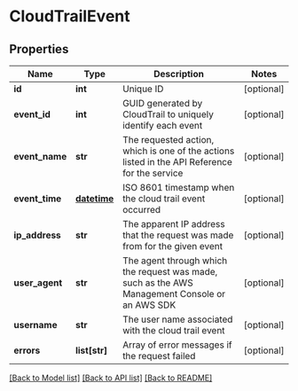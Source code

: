 # CloudTrailEvent

## Properties
Name | Type | Description | Notes
------------ | ------------- | ------------- | -------------
**id** | **int** | Unique ID | [optional] 
**event_id** | **int** | GUID generated by CloudTrail to uniquely identify each event | [optional] 
**event_name** | **str** | The requested action, which is one of the actions listed in the API Reference for the service | [optional] 
**event_time** | [**datetime**](DateTime.md) | ISO 8601 timestamp when the cloud trail event occurred | [optional] 
**ip_address** | **str** | The apparent IP address that the request was made from for the given event | [optional] 
**user_agent** | **str** | The agent through which the request was made, such as the AWS Management Console or an AWS SDK | [optional] 
**username** | **str** | The user name associated with the cloud trail event | [optional] 
**errors** | **list[str]** | Array of error messages if the request failed | [optional] 

[[Back to Model list]](../README.md#documentation-for-models) [[Back to API list]](../README.md#documentation-for-api-endpoints) [[Back to README]](../README.md)


